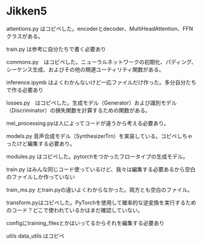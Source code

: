# Jikken5

attentions.py はコピペした。encoderとdecoder、MultiHeadAttention、FFN クラスがある。

train.py は参考に自分たちで書く必要あり

commons.py　はコピペした。ニューラルネットワークの初期化、パディング、シーケンス生成、およびその他の関連ユーティリティ関数がある。

inference.ipymb はよくわかんないけど一応ファイルだけ作った。多分自分たちで作る必要あり

losses.py　はコピペした。生成モデル（Generator）および識別モデル（Discriminator）の損失関数を計算するための関数がある。

mel_processing.pyは人によってコードが違うから考える必要あり。

models.py 音声合成モデル（SynthesizerTrn）を実装している。コピペしちゃったけど編集する必要あり。

modules.py はコピペした。pytorchをつかったフロータイプの生成モデル。

train.py はみんな同じコード使っているけど、我々は編集する必要あるから空白のファイルしか作っていない

train_ms.py とtrain.pyの違いよくわからなかった。両方とも空白のファイル。

transform.pyはコピペした。PyTorchを使用して確率的な逆変換を実行するためのコード？どこで使われているかはまだ確認していない。

configにtraining_filesとかはいってるからそれを編集する必要あり

utils data_utils はコピペ
